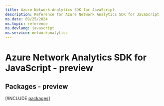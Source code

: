 ```yaml
---
title: Azure Network Analytics SDK for JavaScript
description: Reference for Azure Network Analytics SDK for JavaScript
ms.date: 09/25/2024
ms.topic: reference
ms.devlang: javascript
ms.service: networkanalytics
---
```

# Azure Network Analytics SDK for JavaScript - preview
## Packages - preview
[!INCLUDE [packages](network-analytics-index.md)]